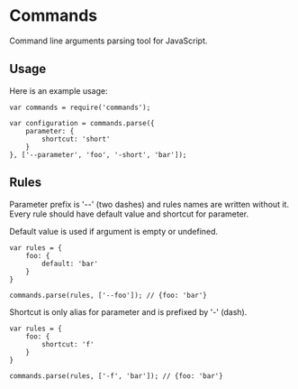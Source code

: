 # Commands #
Command line arguments parsing tool for JavaScript.

## Usage ##

Here is an example usage:
```
var commands = require('commands');

var configuration = commands.parse({
	parameter: {
		shortcut: 'short'
	}
}, ['--parameter', 'foo', '-short', 'bar']);
```

## Rules ##
Parameter prefix is '--' (two dashes) and rules names are written without it. Every rule should have default value and shortcut for parameter.

Default value is used if argument is empty or undefined.
```
var rules = {
	foo: {
		default: 'bar'
	}
}

commands.parse(rules, ['--foo']); // {foo: 'bar'}
```

Shortcut is only alias for parameter and is prefixed by '-' (dash).
```
var rules = {
	foo: {
		shortcut: 'f'
	}
}

commands.parse(rules, ['-f', 'bar']); // {foo: 'bar'}
```
